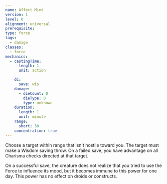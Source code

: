 ```yaml
---
name: Affect Mind
version: 1
level: 0
alignment: universal
prerequisite: 
type: force
tags:
  - damage
classes:
  - force
mechanics:
  - castingTime:
      length: 1
      unit: action

    dc:
      save: wis
    damage:
      - dieCount: 0
        dieType: 0
        type: unknown
    duration:
      length: 1
      unit: minute
    range:
      short: 30
    concentration: true
---
```

Choose a target within range that isn't hostile toward you. The target must make a Wisdom saving throw. On a failed save, you have advantage on all Charisma checks directed at that target. 

On a successful save, the creature does not realize that you tried to use the Force to influence its mood, but it becomes immune to this power for one day. This power has no effect on droids or constructs.
    